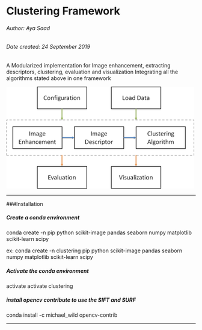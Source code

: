# Clustering Framework
###### Author: Aya Saad
###### Date created: 24 September 2019
A Modularized implementation for
Image enhancement, extracting descriptors, clustering, evaluation and visualization
Integrating all the algorithms stated above in one framework

<img src="images/clusteringframework.png" width="500">

---------------------------------------------------

###Installation
##### Create a conda environment
conda create -n <environment name> pip python scikit-image pandas seaborn numpy matplotlib scikit-learn scipy

ex: conda create -n clustering pip python scikit-image pandas seaborn numpy matplotlib scikit-learn scipy
##### Activate the conda environment
activate <environment name>
activate clustering

##### install opencv contribute to use the SIFT and SURF 
conda install -c michael_wild opencv-contrib


---------------------------------------------------